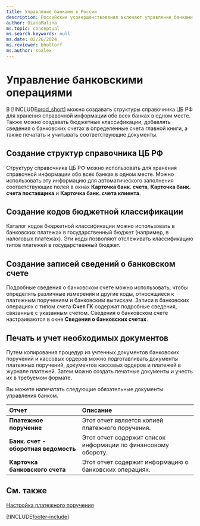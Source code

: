 ```yaml
---
title: Управление банками в России
description: Российские усовершенствования включают управление банками.
author: DianaMalina
ms.topic: conceptual
ms.search.keywords: null
ms.date: 02/26/2024
ms.reviewer: bholtorf
ms.author: soalex
---
```


# Управление банковскими операциями

В [!INCLUDE[prod_short](../../includes/prod_short.md)] можно создавать структуры справочника ЦБ РФ для хранения справочной информации обо всех банках в одном месте. Также можно создавать бюджетные классификации, добавлять сведения о банковских счетах в определенные счета главной книги, а также печатать и учитывать соответствующие документы.

## Создание структур справочника ЦБ РФ

Структуру справочника ЦБ РФ можно использовать для хранения справочной информации обо всех банках в одном месте. Можно использовать эту информацию для автоматического заполнения соответствующих полей в окнах **Карточка банк. счета**, **Карточка банк. счета поставщика** и **Карточка банк. счета клиента**.

## Создание кодов бюджетной классификации

Каталог кодов бюджетной классификации можно использовать в банковских платежах в государственный бюджет (например, в налоговых платежах). Эти коды позволяют отслеживать классификацию типов платежей в государственный бюджет.

 
## Создание записей сведений о банковском счете

Подробные сведения о банковском счете можно использовать, чтобы определять различные измерения и другие коды, относящиеся к платежным поручениям и банковским выпискам. Записи в банковских операциях с типом счета **Счет ГК** содержат подробные сведения, связанные с указанным счетом. Сведения о банковском счете настраиваются в окне **Сведения о банковских счетах**.

 
## Печать и учет необходимых документов

Путем копирования процедур из учтенных документов банковских поручений и кассовых ордеров можно подготавливать документы платежных поручений, документов кассовых ордеров и платежей в журнале платежей. Затем можно создать печатные документы и учесть их в требуемом формате.

 
Вы можете напечатать следующие обязательные документы управления банком. 

| Отчет                        | Описание                                                  |
| :---------------------------- | :----------------------------------------------------------- |
| **Платежное поручение**        | Этот отчет является копией платежного поручения.             |
| **Банк. счет - оборотная ведомость** | Этот отчет содержит список информации по финансовому обороту. |
| **Карточка банковского счета**         | Этот отчет содержит информацию о банковских операциях.      |

 

## См. также 

[Настройка платежного поручения](How-to-Set-Up-a-Bank-Payment-Order.md)


[!INCLUDE[footer-include](../../includes/footer-banner.md)]
